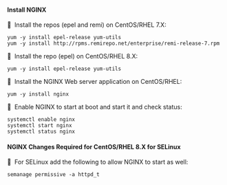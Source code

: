 #### Install NGINX

🔴 &nbsp;Install the repos (epel and remi) on CentOS/RHEL 7.X:
```
yum -y install epel-release yum-utils
yum -y install http://rpms.remirepo.net/enterprise/remi-release-7.rpm
```

🔴 &nbsp;Install the repo (epel) on CentOS/RHEL 8.X:
```
yum -y install epel-release yum-utils
```

🔴 &nbsp;Install the NGINX Web server application on CentOS/RHEL:
```
yum -y install nginx
```

🔴 &nbsp;Enable NGINX to start at boot and start it and check status:
```
systemctl enable nginx
systemctl start nginx
systemctl status nginx
```

#### NGINX Changes Required for CentOS/RHEL 8.X for SELinux

🔴 &nbsp;For SELinux add the following to allow NGINX to start as well:
```
semanage permissive -a httpd_t
```
